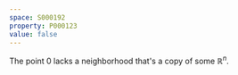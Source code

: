 ```yaml
---
space: S000192
property: P000123
value: false
---
```


The point $0$ lacks a neighborhood that's a copy of some $\mathbb R^n$.
